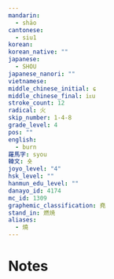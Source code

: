 ```yaml
---
mandarin:
  - shāo
cantonese:
  - siu1
korean:
korean_native: ""
japanese:
  - SHOU
japanese_nanori: ""
vietnamese:
middle_chinese_initial: ɕ
middle_chinese_final: iᴇu
stroke_count: 12
radical: 火
skip_number: 1-4-8
grade_level: 4
pos: ""
english:
  - burn
羅馬字: syou
韓文: 숏
joyo_level: "4"
hsk_level: ""
hanmun_edu_level: ""
danayo_id: 4174
mc_id: 1309
graphemic_classification: 堯
stand_in: 燃焼
aliases:
  - 燒
---
```


# Notes
